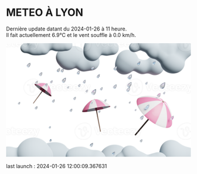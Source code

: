 # METEO À LYON

Dernière update datant du 2024-01-26 à 11 heure.  
Il fait actuellement 6.9°C et le vent souffle à 0.0 km/h.      

![](./.github/rain.png)

last launch : 2024-01-26 12:00:09.367631
